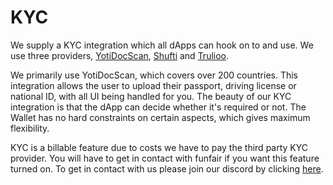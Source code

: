 # KYC

We supply a KYC integration which all dApps can hook on to and use. We use three providers, [YotiDocScan](https://business.yoti.com/doc-scan/), [Shufti](https://shuftipro.com/) and [Trulioo](https://id.trulioo.com/identity-verification-service-demo.html?ads_cmpid=1695413170&ads_adid=66837987260&ads_matchtype=e&ads_network=g&ads_creative=409220715117&utm_term=trulioo&ads_targetid=kwd-372351914628&utm_campaign=branding&utm_source=google&utm_medium=ppc&utm_content=branding&ttv=2&gclid=EAIaIQobChMI2OX5g_7T6QIVC-ztCh1f7gMcEAAYAiAAEgI2PPD_BwE).

We primarily use YotiDocScan, which covers over 200 countries. This integration allows the user to upload their passport, driving license or national ID, with all UI being handled for you. The beauty of our KYC integration is that the dApp can decide whether it's required or not. The Wallet has no hard constraints on certain aspects, which gives maximum flexibility.

KYC is a billable feature due to costs we have to pay the third party KYC provider. You will have to get in contact with funfair if you want this feature turned on. To get in contact with us please join our discord by clicking [here](https://discord.com/invite/YEUQVvQrzy).
